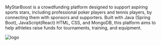 MyStarBoost is a crowdfunding platform designed to support aspiring sports stars, including professional poker players and tennis players, by connecting them with sponsors and supporters. Built with Java (Spring Boot), JavaScript(React) HTML, CSS, and MongoDB, this platform aims to help athletes raise funds for tournaments, training, and equipment.

![logo](https://github.com/Rugano/MyStarBoost/assets/81175556/4fde15e9-5b62-4d3a-9296-6d1d46bb63ba)
